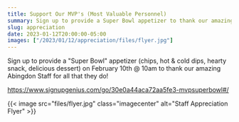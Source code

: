 ```yaml
--- 
title: Support Our MVP's (Most Valuable Personnel)
summary: Sign up to provide a Super Bowl appetizer to thank our amazing staff for all that they do.
slug: appreciation
date: 2023-01-12T20:00:00-05:00
images: ["/2023/01/12/appreciation/files/flyer.jpg"]
---
```


Sign up to provide a "Super Bowl" appetizer (chips, hot & cold dips, hearty snack, delicious dessert) on February 10th @ 10am to thank our amazing Abingdon Staff for all that they do!

https://www.signupgenius.com/go/30e0a44aca72aa5fe3-mvpsuperbowl#/

{{< image src="files/flyer.jpg" class="imagecenter" alt="Staff Appreciation Flyer" >}}